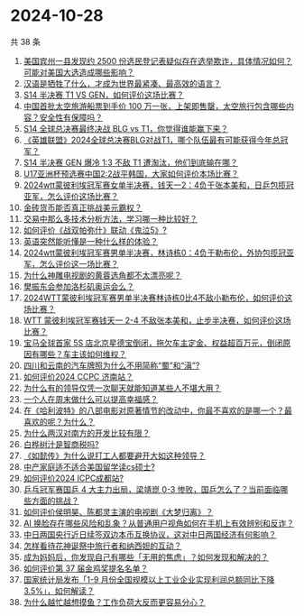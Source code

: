 # 2024-10-28

共 38 条

<!-- BEGIN -->
<!-- 最后更新时间 Mon Oct 28 2024 02:16:35 GMT+0800 (China Standard Time) -->

1. [美国宾州一县发现约 2500 份选民登记表疑似存在选举欺诈，具体情况如何？可能对美国大选造成哪些影响？](https://www.zhihu.com/question/2177773793)
1. [汉语是牺牲了什么，才成为世界最紧凑、最高效的语言？](https://www.zhihu.com/question/309064079)
1. [S14 半决赛 T1 VS GEN，如何评价这场比赛？](https://www.zhihu.com/question/2264444876)
1. [中国首批太空旅游船票到手价 100 万一张，上架即售罄，太空旅行包含哪些内容？安全性有保障吗？](https://www.zhihu.com/question/1920008513)
1. [S14 全球总决赛最终决战 BLG vs T1，你觉得谁能赢下来？](https://www.zhihu.com/question/2282996347)
1. [《英雄联盟》2024全球总决赛BLG对战T1，哪个队伍最有可能获得今年总冠军？](https://www.zhihu.com/question/2283040668)
1. [S14 半决赛 GEN 爆冷 1:3 不敌 T1 遭淘汰，他们到底输在哪？](https://www.zhihu.com/question/2282956495)
1. [U17亚洲杯预选赛中国2:2战平韩国，大家如何评价本场比赛？](https://www.zhihu.com/question/2270886547)
1. [2024wtt蒙彼利埃冠军赛女单半决赛，钱天一2：4负于张本美和，日乒包揽冠亚军，怎么评价这场比赛？](https://www.zhihu.com/question/2265081443)
1. [金砖货币能否真正挑战美元霸权？](https://www.zhihu.com/question/2083431911)
1. [交易中那么多技术分析方法，学习哪一种比较好？](https://www.zhihu.com/question/662838007)
1. [如何评价《战双帕弥什》联动《鬼泣5》?](https://www.zhihu.com/question/2242278688)
1. [英语突然能听懂是一种什么样的体验？](https://www.zhihu.com/question/302832697)
1. [2024wtt蒙彼利埃冠军赛男单半决赛，林诗栋0：4负于勒布伦，外协包揽冠亚军，怎么评价这一场比赛？](https://www.zhihu.com/question/2272889629)
1. [为什么神雕电视剧的黄蓉选角都不太漂亮呢？](https://www.zhihu.com/question/944961972)
1. [樊振东会参加洛杉矶奥运会么？](https://www.zhihu.com/question/895068454)
1. [2024WTT蒙彼利埃冠军赛男单半决赛林诗栋0比4不敌小勒布伦，如何评价这场比赛？](https://www.zhihu.com/question/2272776032)
1. [WTT 蒙彼利埃冠军赛钱天一 2-4 不敌张本美和，止步半决赛，如何评价这场比赛？](https://www.zhihu.com/question/2264589581)
1. [宝马全球首家 5S 店北京星德宝倒闭，拖欠车主定金、权益超百万元，倒闭原因有哪些？车主该如何维权？](https://www.zhihu.com/question/1921742280)
1. [四川和云南的汽车牌照为什么不用简称“蜀”和“滇”?](https://www.zhihu.com/question/770924199)
1. [如何评价2024 CCPC 济南站？](https://www.zhihu.com/question/1287936914)
1. [为什么有的领导仅凭一次聊天就能知道某些人不堪大用？](https://www.zhihu.com/question/668009848)
1. [一个人在周末做什么可以提高幸福感？](https://www.zhihu.com/question/664641936)
1. [在《哈利波特》的八部电影对原著情节的改动中，你最不喜欢的是哪一个？最喜欢的呢？为什么？](https://www.zhihu.com/question/48713881)
1. [为什么两汉对南方的开发比较有限？](https://www.zhihu.com/question/1485803561)
1. [白桦树汁是智商税吗?](https://www.zhihu.com/question/654509491)
1. [《如懿传》为什么说打工人都要避开大如这种领导？](https://www.zhihu.com/question/666510797)
1. [中产家庭适不适合美国留学读cs硕士?](https://www.zhihu.com/question/667854141)
1. [如何评价2024 ICPC成都站?](https://www.zhihu.com/question/1698291104)
1. [乒乓冠军赛国乒 4 大主力出局，梁靖崑 0-3 惨败，国乒怎么了？当前面临哪些方面的挑战？](https://www.zhihu.com/question/2176614082)
1. [如何评价侯明昊、陈都灵主演的电视剧《大梦归离》？](https://www.zhihu.com/question/1773296829)
1. [AI 换脸存在哪些风险和乱象？从普通用户视角如何在手机上有效辨别和反诈？](https://www.zhihu.com/question/2229937263)
1. [中日两国央行近日续签双边本币互换协议，这对中日两国经济有何影响？](https://www.zhihu.com/question/2033798954)
1. [怎样看待花神诞祭中旅行者和纳西妲的互动？](https://www.zhihu.com/question/2156147450)
1. [成为妈妈后，你发现自己有哪些「无用的焦虑」？如何发现和解决的？](https://www.zhihu.com/question/1083318975)
1. [如何评价第 37 届金鸡奖提名名单？](https://www.zhihu.com/question/2225824649)
1. [国家统计局发布「1-9 月份全国规模以上工业企业实现利润总额同比下降 3.5%」，如何解读？](https://www.zhihu.com/question/2219530429)
1. [为什么越忙越想摸鱼？工作负荷大反而更容易分心？](https://www.zhihu.com/question/828054653)

<!-- END -->
